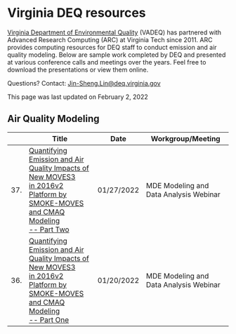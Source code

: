 # Virginia DEQ resources

[Virginia Department of Environmental Quality](https://www.deq.virginia.gov/) (VADEQ) has partnered with Advanced Research Computing (ARC) at Virginia Tech since 2011. ARC provides computing resources for DEQ staff to conduct emission and air quality modeling. Below are sample work completed by DEQ and presented at various conference calls and meetings over the years. Feel free to download the presentations or view them online.

Questions? Contact: Jin-Sheng.Lin@deq.virginia.gov

This page was last updated on February 2, 2022


## Air Quality Modeling

||Title|Date|Workgroup/Meeting|
|--- |--- |--- |--- |
|37.|[Quantifying Emission and Air Quality Impacts of New MOVES3 </br>in 2016v2 Platform by  SMOKE-MOVES and CMAQ Modeling </br>-- Part Two](https://www.docs.arc.vt.edu/_downloads/1da173564639cadc2d0964027f9e633a/a37-114-VADEQ_2016v2_vs_2016v1_2023_2026_onroad_Part2_final_01272022.pdf)  |01/27/2022 |MDE Modeling and Data Analysis Webinar  |
|36.|[Quantifying Emission and Air Quality Impacts of New MOVES3 </br>in 2016v2 Platform by SMOKE-MOVES and CMAQ Modeling </br>-- Part One](_assets/deq/a36-113-VADEQ_2016v2_vs_2016v1_2023_2026_onroad_MDE_final_01202022.pdf)  |01/20/2022 |MDE Modeling and Data Analysis Webinar  |
